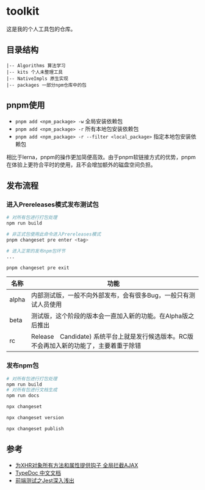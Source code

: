 # toolkit

这是我的个人工具包的仓库。

## 目录结构

``` text
|-- Algorithms 算法学习
|-- kits 个人未整理工具
|-- NativeImpls 原生实现
|-- packages 一部分npm仓库中的包
```

## pnpm使用

- `pnpm add <npm_package> -w` 全局安装依赖包
- `pnpm add <npm_package> -r` 所有本地包安装依赖包
- `pnpm add <npm_package> -r --filter <local_package>` 指定本地包安装依赖包

相比于lerna，pnpm的操作更加简便高效。由于pnpm软链接方式的优势，pnpm在体验上更符合平时的使用，且不会增加额外的磁盘空间负担。

## 发布流程

### 进入Prereleases模式发布测试包

``` bash
# 对所有包进行打包处理
npm run build

# 非正式包使用此命令进入Prereleases模式
pnpm changeset pre enter <tag>

# 进入正常的发布npm包环节
...

pnpm changeset pre exit
```

| 名称  | 功能                                                                                     |
| ----- | ---------------------------------------------------------------------------------------- |
| alpha | 内部测试版，一般不向外部发布，会有很多Bug，一般只有测试人员使用                          |
| beta  | 测试版，这个阶段的版本会一直加入新的功能。在Alpha版之后推出                              |
| rc    | Release　Candidate) 系统平台上就是发行候选版本。RC版不会再加入新的功能了，主要着重于除错 |

### 发布npm包

``` bash
# 对所有包进行打包处理
npm run build
# 对所有包进行文档生成
npm run docs

npx changeset

npx changeset version

npx changeset publish
```

## 参考

- [为XHR对象所有方法和属性提供钩子 全局拦截AJAX](https://juejin.cn/post/6844903629497827341)
- [TypeDoc 中文文档](https://typedoc.bootcss.com/)
- [前端测试之Jest深入浅出](https://juejin.cn/post/6844904196244766728)

